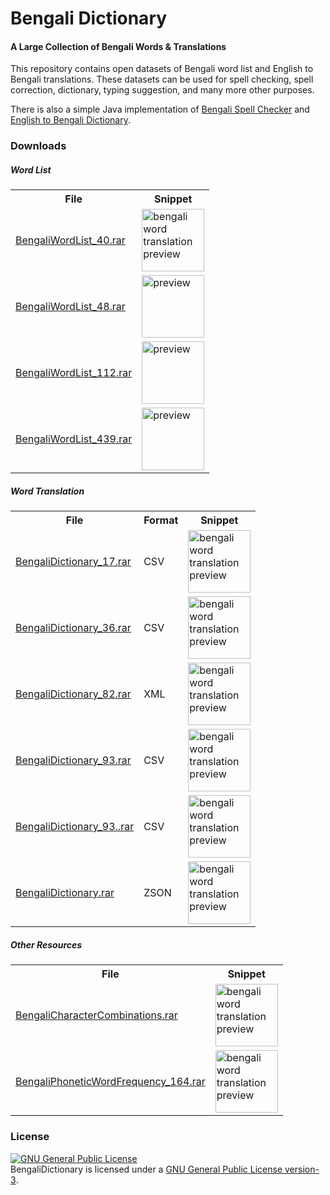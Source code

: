 # Bengali Dictionary
#### A Large Collection of Bengali Words & Translations

This repository contains open datasets of Bengali word list and English to Bengali translations. These datasets can be used for spell checking, spell correction, dictionary, typing suggestion, and many more other purposes.

There is also a simple Java implementation of [Bengali Spell Checker](https://github.com/MinhasKamal/BengaliDictionary/blob/master/src/SpellChecker.java) and [English to Bengali Dictionary](https://github.com/MinhasKamal/BengaliDictionary/blob/master/src/Dictionary.java).
 
### Downloads
##### Word List

<table>
<tr><th>File</th><th>Snippet</th></tr>
<tr>
<td><a href="https://github.com/MinhasKamal/BengaliDictionary/raw/download/BengaliWordList_40.rar">BengaliWordList_40.rar</a></td>
<td><img src="https://user-images.githubusercontent.com/5456665/33063156-d9310fd0-cecb-11e7-9c8e-ae8af8f1890a.PNG" height="100" width=auto title="bengali word translation preview" /></td>
</tr>
<tr>
<td><a href="https://github.com/MinhasKamal/BengaliDictionary/raw/download/BengaliWordList_48.rar">BengaliWordList_48.rar</a></td>
<td><img src="https://user-images.githubusercontent.com/5456665/33063466-c6c78b52-cecc-11e7-857b-e761b154370d.PNG" height="100" width=auto title="preview" /></td>
</tr>
<tr>
<td><a href="https://github.com/MinhasKamal/BengaliDictionary/raw/download/BengaliWordList_112.rar">BengaliWordList_112.rar</a></td>
<td><img src="https://user-images.githubusercontent.com/5456665/33063468-c72e0e9a-cecc-11e7-8d13-4dda7d743aff.PNG" height="100" width=auto title="preview" /></td>
</tr>
<tr>
<td><a href="https://github.com/MinhasKamal/BengaliDictionary/raw/download/BengaliWordList_439.rar">BengaliWordList_439.rar</a></td>
<td><img src="https://user-images.githubusercontent.com/5456665/33063465-c58b7348-cecc-11e7-893d-55c8b86cdd71.PNG" height="100" width=auto title="preview" /></td>
</tr>
</table>

##### Word Translation

<table>
<tr><th>File</th><th>Format</th><th>Snippet</th></tr>
<tr>
<td><a href="https://github.com/MinhasKamal/BengaliDictionary/raw/download/BengaliDictionary_17.rar">BengaliDictionary_17.rar</a></td>
<td>CSV</td>
<td><img src="https://user-images.githubusercontent.com/5456665/33063001-47e5a054-cecb-11e7-83f9-d80cce19e47c.PNG" height="100" width=auto title="bengali word translation preview" /></td>
</tr>
<tr>
<td><a href="https://github.com/MinhasKamal/BengaliDictionary/raw/download/BengaliDictionary_36.rar">BengaliDictionary_36.rar</a></td>
<td>CSV</td>
<td><img src="https://user-images.githubusercontent.com/5456665/33063005-493e5310-cecb-11e7-9b9c-98493751eb3c.PNG" height="100" width=auto title="bengali word translation preview" /></td>
</tr>
<tr>
<td><a href="https://github.com/MinhasKamal/BengaliDictionary/raw/download/BengaliDictionary_82.rar">BengaliDictionary_82.rar</a></td>
<td>XML</td>
<td><img src="https://user-images.githubusercontent.com/5456665/33064807-2b64645a-ced1-11e7-9461-fe28bccf99fb.PNG" height="100" width=auto title="bengali word translation preview" /></td>
</tr>
<tr>
<td><a href="https://github.com/MinhasKamal/BengaliDictionary/raw/download/BengaliDictionary_93.rar">BengaliDictionary_93.rar</a></td>
<td>CSV</td>
<td><img src="https://user-images.githubusercontent.com/5456665/33063004-48ded7b4-cecb-11e7-9490-53a4dbb5387d.PNG" height="100" width=auto title="bengali word translation preview" /></td>
</tr>
<tr>
<td><a href="https://github.com/MinhasKamal/BengaliDictionary/raw/download/BengaliDictionary_93..rar">BengaliDictionary_93..rar</a></td>
<td>CSV</td>
<td><img src="https://user-images.githubusercontent.com/5456665/33064811-2c2b0a10-ced1-11e7-9487-da522e899b53.PNG" height="100" width=auto title="bengali word translation preview" /></td>
</tr>
<tr>
<td><a href="https://github.com/MinhasKamal/BengaliDictionary/raw/download/BengaliDictionary.rar">BengaliDictionary.rar</a></td>
<td>ZSON</td>
<td><img src="https://user-images.githubusercontent.com/5456665/33064812-2c868750-ced1-11e7-85d4-0b2e39e342d8.PNG" height="100" width=auto title="bengali word translation preview" /></td>
</tr>
</table>

##### Other Resources
<table>
<tr><th>File</th><th>Snippet</th></tr>
<tr>
<td><a href="https://github.com/MinhasKamal/BengaliDictionary/raw/download/BengaliCharacterCombinations.rar">BengaliCharacterCombinations.rar</a></td>
<td><img src="https://user-images.githubusercontent.com/5456665/33063000-472d62b4-cecb-11e7-94c9-d417e5fb298e.PNG" height="100" width=auto title="bengali word translation preview" /></td>
</tr>
<tr>
<td><a href="https://github.com/MinhasKamal/BengaliDictionary/raw/download/BengaliPhoneticWordFrequency_164.rar">BengaliPhoneticWordFrequency_164.rar</a></td>
<td><img src="https://user-images.githubusercontent.com/5456665/33063157-d98c29ec-cecb-11e7-9923-155939fb3c82.PNG" height="100" width=auto title="bengali word translation preview" /></td>
</tr>
</table>

### License
<a rel="license" href="http://www.gnu.org/licenses/gpl.html"><img alt="GNU General Public License" style="border-width:0" src="http://www.gnu.org/graphics/gplv3-88x31.png" /></a><br/>BengaliDictionary is licensed under a <a rel="license" href="http://www.gnu.org/licenses/gpl.html">GNU General Public License version-3</a>.
